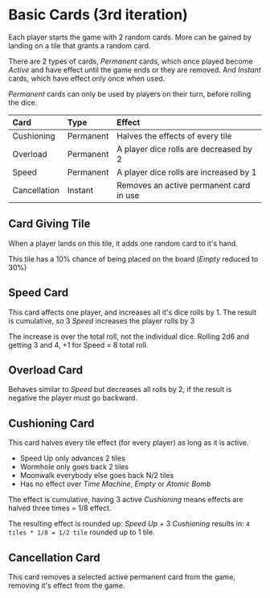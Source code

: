 # Basic Cards (3rd iteration)

Each player starts the game with 2 random cards.
More can be gained by landing on a tile that grants a random card.

There are 2 types of cards, _Permanent_ cards, which once played become _Active_
and have effect until the game ends or they are removed. And _Instant_ cards,
which have effect only once when used.

_Permanent_ cards can only be used by players on their turn, before rolling the
dice.

| Card         | Type      | Effect                                  |
| :----------- | :-------- | :-------------------------------------- |
| Cushioning   | Permanent | Halves the effects of every tile        |
| Overload     | Permanent | A player dice rolls are decreased by 2  |
| Speed        | Permanent | A player dice rolls are increased by 1  |
| Cancellation | Instant   | Removes an active permanent card in use |

## Card Giving Tile

When a player lands on this tile, it adds one random card to it's hand.

This tile has a 10% chance of being placed on the board (_Empty_ reduced to 30%)

## Speed Card

This card affects one player, and increases all it's dice rolls by 1. The result
is cumulative, so 3 _Speed_ increases the player rolls by 3

The increase is over the total roll, not the individual dice.
Rolling 2d6 and getting 3 and 4, +1 for Speed = 8 total roll.

## Overload Card

Behaves similar to _Speed_ but decreases all rolls by 2, if the result is
negative the player must go backward.

## Cushioning Card

This card halves every tile effect (for every player) as long as it is active.
- Speed Up only advances 2 tiles
- Wormhole only goes back 2 tiles
- Moonwalk everybody else goes back N/2 tiles
- Has no effect over _Time Machine_, _Empty_ or _Atomic Bomb_

The effect is cumulative, having 3 active _Cushioning_ means effects are
halved three times = 1/8 effect.

The resulting effect is rounded up: _Speed Up_ + 3 _Cushioning_ results in:
`4 tiles * 1/8 = 1/2 tile` rounded up to 1 tile.

## Cancellation Card

This card removes a selected active permanent card from the game, removing it's
effect from the game.
